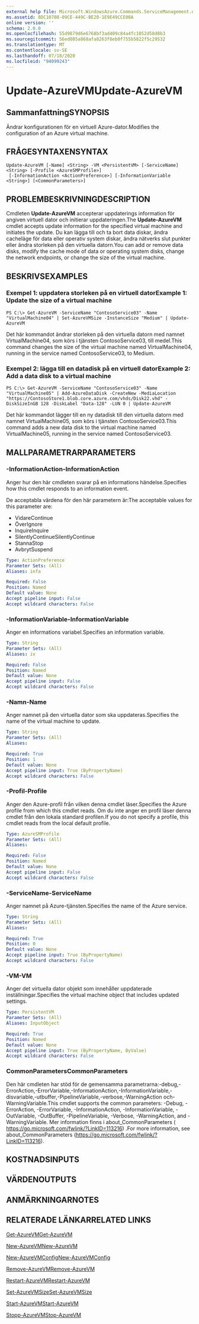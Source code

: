 ```yaml
---
external help file: Microsoft.WindowsAzure.Commands.ServiceManagement.dll-Help.xml
ms.assetid: 8DC10708-09CE-449C-BE20-1E9E49CCE08A
online version: ''
schema: 2.0.0
ms.openlocfilehash: 55d9879d6e6768bf3ad409c84a4fc1052d58d8b3
ms.sourcegitcommit: 56ed085a868afa8263f8eb0f755b5822f5c29532
ms.translationtype: MT
ms.contentlocale: sv-SE
ms.lasthandoff: 07/18/2020
ms.locfileid: "94099243"
---
```

# <span data-ttu-id="ade8a-101">Update-AzureVM</span><span class="sxs-lookup"><span data-stu-id="ade8a-101">Update-AzureVM</span></span>

## <span data-ttu-id="ade8a-102">Sammanfattning</span><span class="sxs-lookup"><span data-stu-id="ade8a-102">SYNOPSIS</span></span>
<span data-ttu-id="ade8a-103">Ändrar konfigurationen för en virtuell Azure-dator.</span><span class="sxs-lookup"><span data-stu-id="ade8a-103">Modifies the configuration of an Azure virtual machine.</span></span>

## <span data-ttu-id="ade8a-104">FRÅGESYNTAXEN</span><span class="sxs-lookup"><span data-stu-id="ade8a-104">SYNTAX</span></span>

```
Update-AzureVM [-Name] <String> -VM <PersistentVM> [-ServiceName] <String> [-Profile <AzureSMProfile>]
 [-InformationAction <ActionPreference>] [-InformationVariable <String>] [<CommonParameters>]
```

## <span data-ttu-id="ade8a-105">PROBLEMBESKRIVNING</span><span class="sxs-lookup"><span data-stu-id="ade8a-105">DESCRIPTION</span></span>
<span data-ttu-id="ade8a-106">Cmdleten **Update-AzureVM** accepterar uppdaterings information för angiven virtuell dator och initierar uppdateringen.</span><span class="sxs-lookup"><span data-stu-id="ade8a-106">The **Update-AzureVM** cmdlet accepts update information for the specified virtual machine and initiates the update.</span></span>
<span data-ttu-id="ade8a-107">Du kan lägga till och ta bort data diskar, ändra cacheläge för data eller operativ system diskar, ändra nätverks slut punkter eller ändra storleken på den virtuella datorn.</span><span class="sxs-lookup"><span data-stu-id="ade8a-107">You can add or remove data disks, modify the cache mode of data or operating system disks, change the network endpoints, or change the size of the virtual machine.</span></span>

## <span data-ttu-id="ade8a-108">BESKRIVS</span><span class="sxs-lookup"><span data-stu-id="ade8a-108">EXAMPLES</span></span>

### <span data-ttu-id="ade8a-109">Exempel 1: uppdatera storleken på en virtuell dator</span><span class="sxs-lookup"><span data-stu-id="ade8a-109">Example 1: Update the size of a virtual machine</span></span>
```
PS C:\> Get-AzureVM -ServiceName "ContosoService03" -Name "VirtualMachine04" | Set-AzureVMSize -InstanceSize "Medium" | Update-AzureVM
```

<span data-ttu-id="ade8a-110">Det här kommandot ändrar storleken på den virtuella datorn med namnet VirtualMachine04, som körs i tjänsten ContosoService03, till medel.</span><span class="sxs-lookup"><span data-stu-id="ade8a-110">This command changes the size of the virtual machine named VirtualMachine04, running in the service named ContosoService03, to Medium.</span></span>

### <span data-ttu-id="ade8a-111">Exempel 2: lägga till en datadisk på en virtuell dator</span><span class="sxs-lookup"><span data-stu-id="ade8a-111">Example 2: Add a data disk to a virtual machine</span></span>
```
PS C:\> Get-AzureVM -ServiceName "ContosoService03" -Name "VirtualMachine05" | Add-AzureDataDisk -CreateNew -MediaLocation "https://ContosoStore1.blob.core.azure.com/vhds/Disk22.vhd" -DiskSizeInGB 128 -DiskLabel "Data-128" -LUN 0 | Update-AzureVM
```

<span data-ttu-id="ade8a-112">Det här kommandot lägger till en ny datadisk till den virtuella datorn med namnet VirtualMachine05, som körs i tjänsten ContosoService03.</span><span class="sxs-lookup"><span data-stu-id="ade8a-112">This command adds a new data disk to the virtual machine named VirtualMachine05, running in the service named ContosoService03.</span></span>

## <span data-ttu-id="ade8a-113">MALLPARAMETRAR</span><span class="sxs-lookup"><span data-stu-id="ade8a-113">PARAMETERS</span></span>

### <span data-ttu-id="ade8a-114">-InformationAction</span><span class="sxs-lookup"><span data-stu-id="ade8a-114">-InformationAction</span></span>
<span data-ttu-id="ade8a-115">Anger hur den här cmdleten svarar på en informations händelse.</span><span class="sxs-lookup"><span data-stu-id="ade8a-115">Specifies how this cmdlet responds to an information event.</span></span>

<span data-ttu-id="ade8a-116">De acceptabla värdena för den här parametern är:</span><span class="sxs-lookup"><span data-stu-id="ade8a-116">The acceptable values for this parameter are:</span></span>

- <span data-ttu-id="ade8a-117">Vidare</span><span class="sxs-lookup"><span data-stu-id="ade8a-117">Continue</span></span>
- <span data-ttu-id="ade8a-118">Över</span><span class="sxs-lookup"><span data-stu-id="ade8a-118">Ignore</span></span>
- <span data-ttu-id="ade8a-119">Inquire</span><span class="sxs-lookup"><span data-stu-id="ade8a-119">Inquire</span></span>
- <span data-ttu-id="ade8a-120">SilentlyContinue</span><span class="sxs-lookup"><span data-stu-id="ade8a-120">SilentlyContinue</span></span>
- <span data-ttu-id="ade8a-121">Stanna</span><span class="sxs-lookup"><span data-stu-id="ade8a-121">Stop</span></span>
- <span data-ttu-id="ade8a-122">Avbryt</span><span class="sxs-lookup"><span data-stu-id="ade8a-122">Suspend</span></span>

```yaml
Type: ActionPreference
Parameter Sets: (All)
Aliases: infa

Required: False
Position: Named
Default value: None
Accept pipeline input: False
Accept wildcard characters: False
```

### <span data-ttu-id="ade8a-123">-InformationVariable</span><span class="sxs-lookup"><span data-stu-id="ade8a-123">-InformationVariable</span></span>
<span data-ttu-id="ade8a-124">Anger en informations variabel.</span><span class="sxs-lookup"><span data-stu-id="ade8a-124">Specifies an information variable.</span></span>

```yaml
Type: String
Parameter Sets: (All)
Aliases: iv

Required: False
Position: Named
Default value: None
Accept pipeline input: False
Accept wildcard characters: False
```

### <span data-ttu-id="ade8a-125">-Namn</span><span class="sxs-lookup"><span data-stu-id="ade8a-125">-Name</span></span>
<span data-ttu-id="ade8a-126">Anger namnet på den virtuella dator som ska uppdateras.</span><span class="sxs-lookup"><span data-stu-id="ade8a-126">Specifies the name of the virtual machine to update.</span></span>

```yaml
Type: String
Parameter Sets: (All)
Aliases: 

Required: True
Position: 1
Default value: None
Accept pipeline input: True (ByPropertyName)
Accept wildcard characters: False
```

### <span data-ttu-id="ade8a-127">-Profil</span><span class="sxs-lookup"><span data-stu-id="ade8a-127">-Profile</span></span>
<span data-ttu-id="ade8a-128">Anger den Azure-profil från vilken denna cmdlet läser.</span><span class="sxs-lookup"><span data-stu-id="ade8a-128">Specifies the Azure profile from which this cmdlet reads.</span></span>
<span data-ttu-id="ade8a-129">Om du inte anger en profil läser denna cmdlet från den lokala standard profilen.</span><span class="sxs-lookup"><span data-stu-id="ade8a-129">If you do not specify a profile, this cmdlet reads from the local default profile.</span></span>

```yaml
Type: AzureSMProfile
Parameter Sets: (All)
Aliases: 

Required: False
Position: Named
Default value: None
Accept pipeline input: False
Accept wildcard characters: False
```

### <span data-ttu-id="ade8a-130">-ServiceName</span><span class="sxs-lookup"><span data-stu-id="ade8a-130">-ServiceName</span></span>
<span data-ttu-id="ade8a-131">Anger namnet på Azure-tjänsten.</span><span class="sxs-lookup"><span data-stu-id="ade8a-131">Specifies the name of the Azure service.</span></span>

```yaml
Type: String
Parameter Sets: (All)
Aliases: 

Required: True
Position: 0
Default value: None
Accept pipeline input: True (ByPropertyName)
Accept wildcard characters: False
```

### <span data-ttu-id="ade8a-132">-VM</span><span class="sxs-lookup"><span data-stu-id="ade8a-132">-VM</span></span>
<span data-ttu-id="ade8a-133">Anger det virtuella dator objekt som innehåller uppdaterade inställningar.</span><span class="sxs-lookup"><span data-stu-id="ade8a-133">Specifies the virtual machine object that includes updated settings.</span></span>

```yaml
Type: PersistentVM
Parameter Sets: (All)
Aliases: InputObject

Required: True
Position: Named
Default value: None
Accept pipeline input: True (ByPropertyName, ByValue)
Accept wildcard characters: False
```

### <span data-ttu-id="ade8a-134">CommonParameters</span><span class="sxs-lookup"><span data-stu-id="ade8a-134">CommonParameters</span></span>
<span data-ttu-id="ade8a-135">Den här cmdleten har stöd för de gemensamma parametrarna:-debug,-ErrorAction,-ErrorVariable,-InformationAction,-InformationVariable,-disvariable,-utbuffer,-PipelineVariable,-verbose,-WarningAction och-WarningVariable.</span><span class="sxs-lookup"><span data-stu-id="ade8a-135">This cmdlet supports the common parameters: -Debug, -ErrorAction, -ErrorVariable, -InformationAction, -InformationVariable, -OutVariable, -OutBuffer, -PipelineVariable, -Verbose, -WarningAction, and -WarningVariable.</span></span> <span data-ttu-id="ade8a-136">Mer information finns i about_CommonParameters ( https://go.microsoft.com/fwlink/?LinkID=113216) .</span><span class="sxs-lookup"><span data-stu-id="ade8a-136">For more information, see about_CommonParameters (https://go.microsoft.com/fwlink/?LinkID=113216).</span></span>

## <span data-ttu-id="ade8a-137">KOSTNADS</span><span class="sxs-lookup"><span data-stu-id="ade8a-137">INPUTS</span></span>

## <span data-ttu-id="ade8a-138">VÄRDEN</span><span class="sxs-lookup"><span data-stu-id="ade8a-138">OUTPUTS</span></span>

## <span data-ttu-id="ade8a-139">ANMÄRKNINGAR</span><span class="sxs-lookup"><span data-stu-id="ade8a-139">NOTES</span></span>

## <span data-ttu-id="ade8a-140">RELATERADE LÄNKAR</span><span class="sxs-lookup"><span data-stu-id="ade8a-140">RELATED LINKS</span></span>

[<span data-ttu-id="ade8a-141">Get-AzureVM</span><span class="sxs-lookup"><span data-stu-id="ade8a-141">Get-AzureVM</span></span>](./Get-AzureVM.md)

[<span data-ttu-id="ade8a-142">New-AzureVM</span><span class="sxs-lookup"><span data-stu-id="ade8a-142">New-AzureVM</span></span>](./New-AzureVM.md)

[<span data-ttu-id="ade8a-143">New-AzureVMConfig</span><span class="sxs-lookup"><span data-stu-id="ade8a-143">New-AzureVMConfig</span></span>](./New-AzureVMConfig.md)

[<span data-ttu-id="ade8a-144">Remove-AzureVM</span><span class="sxs-lookup"><span data-stu-id="ade8a-144">Remove-AzureVM</span></span>](./Remove-AzureVM.md)

[<span data-ttu-id="ade8a-145">Restart-AzureVM</span><span class="sxs-lookup"><span data-stu-id="ade8a-145">Restart-AzureVM</span></span>](./Restart-AzureVM.md)

[<span data-ttu-id="ade8a-146">Set-AzureVMSize</span><span class="sxs-lookup"><span data-stu-id="ade8a-146">Set-AzureVMSize</span></span>](./Set-AzureVMSize.md)

[<span data-ttu-id="ade8a-147">Start-AzureVM</span><span class="sxs-lookup"><span data-stu-id="ade8a-147">Start-AzureVM</span></span>](./Start-AzureVM.md)

[<span data-ttu-id="ade8a-148">Stopp-AzureVM</span><span class="sxs-lookup"><span data-stu-id="ade8a-148">Stop-AzureVM</span></span>](./Stop-AzureVM.md)


